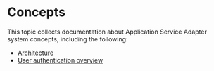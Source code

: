 # Concepts

This topic collects documentation about Application Service Adapter system concepts, including the following:

* [Architecture](technical-architecture.md)
* [User authentication overview](user-authentication-overview.md)

